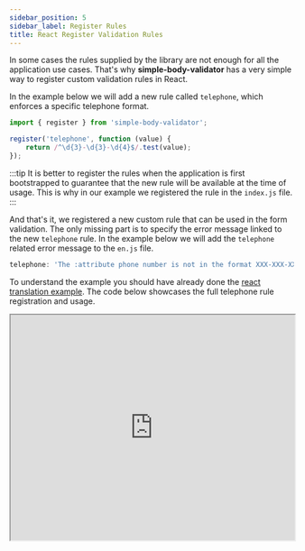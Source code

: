 ```yaml
---
sidebar_position: 5
sidebar_label: Register Rules
title: React Register Validation Rules
---
```


In some cases the rules supplied by the library are not enough for all the application use cases. That's why **simple-body-validator** has a very simple way to register custom validation rules in React.

In the example below we will add a new rule called <code>telephone</code>, which enforces a specific telephone format.


```js title="index.js"
import { register } from 'simple-body-validator';

register('telephone', function (value) {
    return /^\d{3}-\d{3}-\d{4}$/.test(value);
});
```

:::tip
It is better to register the rules when the application is first bootstrapped to guarantee that the new rule will be 
available at the time of usage. This is why in our example we registered the rule in the <code>index.js</code> file.
:::

And that's it, we registered a new custom rule that can be used in the form validation. The only missing part is 
to specify the error message linked to the new <code>telephone</code> rule. In the example below we will 
add the <code>telephone</code> related error message to the <code>en.js</code> file.

```js title="en.js"
telephone: 'The :attribute phone number is not in the format XXX-XXX-XXXX.',
```

To understand the example you should have already done the [react translation example](/react/translation). 
The code below showcases the full telephone rule registration and usage.

<iframe width="100%" height="400px" src="https://stackblitz.com/edit/react-td98us?ctl=1&embed=1&file=src/index.js"> </iframe>